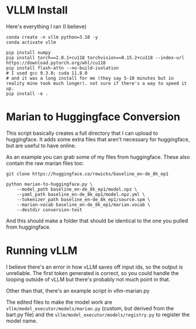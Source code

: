 # VLLM Install

Here's everything I ran (I believe)
```
conda create -n vllm python=3.10 -y
conda activate vllm

pip install numpy
pip install torch==2.0.1+cu118 torchvision==0.15.2+cu118 --index-url https://download.pytorch.org/whl/cu118
pip install flash-attn --no-build-isolation
# I used gcc 9.3.0; cuda 11.8.0
# and it was a long install for me (they say 5-10 minutes but in reality mine took much longer). not sure if there's a way to speed it up.
pip install -e .
```


# Marian to Huggingface Conversion
This script basically creates a full directory that I can upload to huggingface. It adds some extra files that aren't necessary for huggingface, but are useful to have online.

As an example you can grab some of my files from huggingface. These also contain the raw marian files too:


```
git clone https://huggingface.co/rewicks/baseline_en-de_8k_ep1
```

```
python marian-to-huggingface.py \
    --model_path baseline_en-de_8k_ep1/model.npz \
    --yaml_path baseline_en-de_8k_ep1/model.npz.yml \
    --tokenizer_path baseline_en-de_8k_ep1/source.spm \
    --marian-vocab baseline_en-de_8k_ep1/marian.vocab \
    --destdir conversion-test
```

And this should make a folder that should be identical to the one you pulled from huggingface.


# Running vLLM

I believe there's an error in how vLLM saves off input ids, so the output is unreliable. The first token generated is correct, so you could handle the looping outside of vLLM but there's probably not much point in that.

Other than that, there's an example script in vllm-marian.py

The edited files to make the model work are `vllm/model_executor/models/marian.py` (custom, but derived from the bart.py file) and the `vllm/model_executor/models/registry.py` to register the model name.